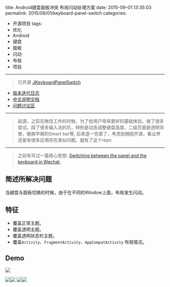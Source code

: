 title: Android键盘面板冲突 布局闪动处理方案
date: 2015-09-01 13:35:03
permalink: 2015/09/01/keyboard-panel-switch
categories:
- 开源项目
tags:
- 优化
- Android
- 键盘
- 面板
- 闪动
- 布局
- 项目

---

> 已开源 [JKeyboardPanelSwitch](https://github.com/Jacksgong/JKeyboardPanelSwitch)

- [版本迭代日志](https://github.com/Jacksgong/JKeyboardPanelSwitch/blob/master/CHANGELOG.md)
- [中文说明文档](https://github.com/Jacksgong/JKeyboardPanelSwitch/blob/master/README.md)
- [问题讨论区](https://github.com/Jacksgong/JKeyboardPanelSwitch/issues)

<!-- more -->

---

> 起源，之前在微信工作的时候，为了给用户带来更好的基础体验，做了很多尝试，踩了很多输入法的坑，特别是动态调整键盘高度，二级页面是透明背景，魅族早期的Smart bar等, 后来逐一完善了，考虑到拥抱开源，看业界还是有很多应用存在类似问题。就有了这个repo

---

> 之前有写过一篇核心思想: [Switching between the panel and the keyboard in Wechat](http://blog.dreamtobe.cn/2015/02/07/Switching-between-the-panel-and-the-keyboard/)。

## 简述所解决问题

当键盘与面板切换的时候，由于在不同的Window上面，布局发生闪动。

## 特征

- 覆盖正常主题。
- 覆盖透明主题。
- 覆盖透明状态栏主题。
- 覆盖`Activity`、`FragmentActivity`、`AppCompatActivity` 布局情况。

## Demo

![](/img/keyboard_pannel_switch-demo_snapshot.jpg)

![](/img/keyboard_pannel_switch-non-fullscreen_resolved.gif)![](/img/keyboard_pannel_switch-fullscreen_resolved.gif)
![](/img/keyboard_pannel_switch-adjust_resolved.gif)![](/img/keyboard_pannel_switch-adjust_unresolved.gif)
